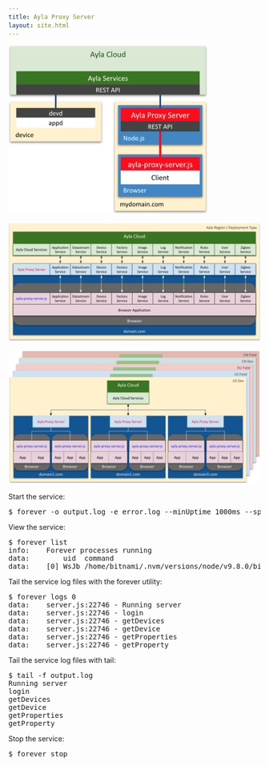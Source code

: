 ```yaml
---
title: Ayla Proxy Server
layout: site.html
---
```


<a href="ayla-proxy-server.png"><img src="ayla-proxy-server.png" width="400"></a>

<a href="ayla-proxy-server-services.png"><img src="ayla-proxy-server-services.png" width="800"></a>

<a href="ayla-proxy-server-services-regions.png"><img src="ayla-proxy-server-services-regions.png" width="800"></a>

Start the service:

<pre>
$ forever -o output.log -e error.log --minUptime 1000ms --spinSleepTime 1000ms start server.js
</pre>

View the service:

<pre>
$ forever list
info:    Forever processes running
data:        uid  command                                          script    forever pid   id logfile                         uptime     
data:    [0] WsJb /home/bitnami/.nvm/versions/node/v9.8.0/bin/node server.js 22736   22746    /home/bitnami/.forever/WsJb.log 0:0:0:8.52
</pre>

Tail the service log files with the forever utility:

<pre>
$ forever logs 0
data:    server.js:22746 - Running server
data:    server.js:22746 - login
data:    server.js:22746 - getDevices
data:    server.js:22746 - getDevice
data:    server.js:22746 - getProperties
data:    server.js:22746 - getProperty
</pre>

Tail the service log files with tail:

<pre>
$ tail -f output.log
Running server
login
getDevices
getDevice
getProperties
getProperty
</pre>

Stop the service:

<pre>
$ forever stop <Id|Uid|Pid|Index|Script>
</pre>

